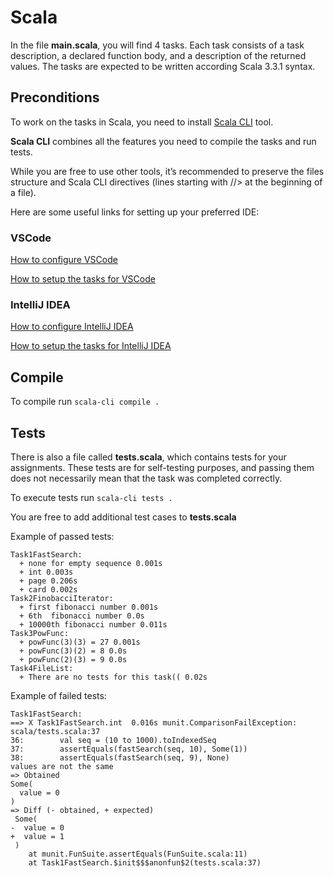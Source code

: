 # Scala

In the file **main.scala**, you will find 4 tasks. Each task consists of a task description, a declared function body, and a description of the returned values.
The tasks are expected to be written according Scala 3.3.1 syntax. 

## Preconditions

To work on the tasks in Scala, you need to install [Scala CLI](https://scala-cli.virtuslab.org/install/) tool.

**Scala CLI** combines all the features you need to compile the tasks and run tests.

While you are free to use other tools, it’s recommended to preserve the files structure and Scala CLI directives (lines starting with //> at the beginning of a file).

Here are some useful links for setting up your preferred IDE:

### VSCode ###
  [How to configure VSCode](https://scalameta.org/metals/docs/editors/vscode/)

  [How to setup the tasks for VSCode](https://scala-cli.virtuslab.org/docs/cookbooks/ide/vscode)

### IntelliJ IDEA ###  
  [How to configure IntelliJ IDEA](https://www.jetbrains.com/help/idea/get-started-with-scala.html#-7n9eub_12)
  
  [How to setup the tasks for IntelliJ IDEA](https://scala-cli.virtuslab.org/docs/cookbooks/ide/intellij)


## Compile

To compile run `scala-cli compile .` 


## Tests 

There is also a file called **tests.scala**, which contains tests for your assignments. These tests are for self-testing purposes, and passing them does not necessarily mean that the task was completed correctly.

To execute tests run `scala-cli tests .`

You are free to add additional test cases to **tests.scala**

Example of passed tests:
```shell
Task1FastSearch:
  + none for empty sequence 0.001s
  + int 0.003s
  + page 0.206s
  + card 0.002s
Task2FinobacciIterator:
  + first fibonacci number 0.001s
  + 6th  fibonacci number 0.0s
  + 10000th fibonacci number 0.011s
Task3PowFunc:
  + powFunc(3)(3) = 27 0.001s
  + powFunc(3)(2) = 8 0.0s
  + powFunc(2)(3) = 9 0.0s
Task4FileList:
  + There are no tests for this task(( 0.02s
```

Example of failed tests:

```shell
Task1FastSearch:
==> X Task1FastSearch.int  0.016s munit.ComparisonFailException: scala/tests.scala:37
36:        val seq = (10 to 1000).toIndexedSeq
37:        assertEquals(fastSearch(seq, 10), Some(1))
38:        assertEquals(fastSearch(seq, 9), None)
values are not the same
=> Obtained
Some(
  value = 0
)
=> Diff (- obtained, + expected)
 Some(
-  value = 0
+  value = 1
 )
    at munit.FunSuite.assertEquals(FunSuite.scala:11)
    at Task1FastSearch.$init$$$anonfun$2(tests.scala:37)
```



